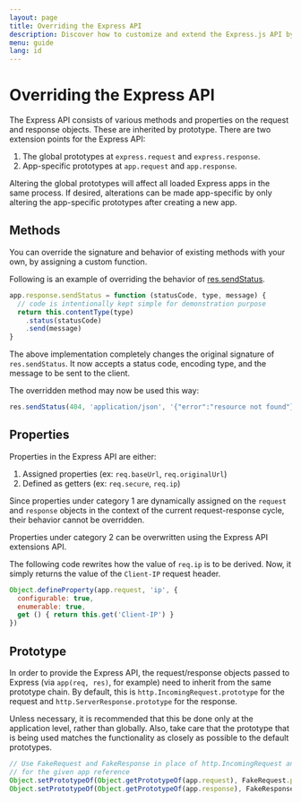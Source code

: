 ```yaml
---
layout: page
title: Overriding the Express API
description: Discover how to customize and extend the Express.js API by overriding methods and properties on the request and response objects using prototypes.
menu: guide
lang: id
---
```


<div id="page-doc" markdown="1">

# Overriding the Express API

The Express API consists of various methods and properties on the request and response objects. These are inherited by prototype. There are two extension points for the Express API:

1. The global prototypes at `express.request` and `express.response`.
2. App-specific prototypes at `app.request` and `app.response`.

Altering the global prototypes will affect all loaded Express apps in the same process. If desired, alterations can be made app-specific by only altering the app-specific prototypes after creating a new app.

## Methods

You can override the signature and behavior of existing methods with your own, by assigning a custom function.

Following is an example of overriding the behavior of [res.sendStatus](/4x/api.html#res.sendStatus).

```js
app.response.sendStatus = function (statusCode, type, message) {
  // code is intentionally kept simple for demonstration purpose
  return this.contentType(type)
    .status(statusCode)
    .send(message)
}
```

The above implementation completely changes the original signature of `res.sendStatus`. It now accepts a status code, encoding type, and the message to be sent to the client.

The overridden method may now be used this way:

```js
res.sendStatus(404, 'application/json', '{"error":"resource not found"}')
```

## Properties

Properties in the Express API are either:

1. Assigned properties (ex: `req.baseUrl`, `req.originalUrl`)
2. Defined as getters (ex: `req.secure`, `req.ip`)

Since properties under category 1 are dynamically assigned on the `request` and `response` objects in the context of the current request-response cycle, their behavior cannot be overridden.

Properties under category 2 can be overwritten using the Express API extensions API.

The following code rewrites how the value of `req.ip` is to be derived. Now, it simply returns the value of the `Client-IP` request header.

```js
Object.defineProperty(app.request, 'ip', {
  configurable: true,
  enumerable: true,
  get () { return this.get('Client-IP') }
})
```

## Prototype

In order to provide the Express API, the request/response objects passed to Express (via `app(req, res)`, for example) need to inherit from the same prototype chain. By default, this is `http.IncomingRequest.prototype` for the request and `http.ServerResponse.prototype` for the response.

Unless necessary, it is recommended that this be done only at the application level, rather than globally. Also, take care that the prototype that is being used matches the functionality as closely as possible to the default prototypes.

```js
// Use FakeRequest and FakeResponse in place of http.IncomingRequest and http.ServerResponse
// for the given app reference
Object.setPrototypeOf(Object.getPrototypeOf(app.request), FakeRequest.prototype)
Object.setPrototypeOf(Object.getPrototypeOf(app.response), FakeResponse.prototype)
```

</div>
